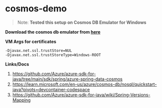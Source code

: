 # cosmos-demo

>Note: **Tested this setup on Cosmos DB Emulator for Windows**



**Download the cosmos db emulator from [here](https://learn.microsoft.com/en-us/azure/cosmos-db/how-to-develop-emulator?tabs=windows%2Ccsharp&pivots=api-nosql)**

**VM Args for certificates**
```
-Djavax.net.ssl.trustStore=NUL
-Djavax.net.ssl.trustStoreType=Windows-ROOT
```

**Links/Docs**
1. https://github.com/Azure/azure-sdk-for-java/tree/main/sdk/spring/azure-spring-data-cosmos
2. https://learn.microsoft.com/en-us/azure/cosmos-db/nosql/quickstart-java?pivots=devcontainer-codespace
3. https://github.com/Azure/azure-sdk-for-java/wiki/Spring-Versions-Mapping

